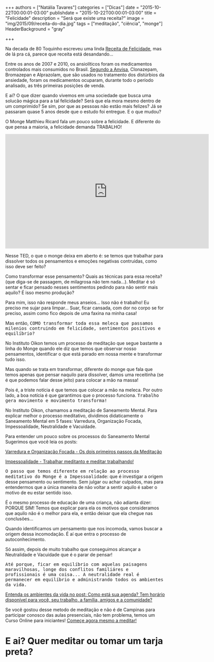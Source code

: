 +++
authors = ["Natália Tavares"]
categories = ["Dicas"]
date = "2015-10-22T00:00:01-03:00"
publishdate = "2015-10-22T00:00:01-03:00"
title = "Felicidade"
description = "Será que existe uma receita?"
image = "img/2015/09/receita-do-dia.jpg"
tags = ["meditação", "ciência", "monge"]
HeaderBackground = "gray"

+++

Na decada de 80 Toquinho escreveu uma linda [Receita de Felicidade][f9585622], mas de lá pra cá, parece que receita está desandando...

Entre os anos de 2007 e 2010, os ansiolíticos foram os medicamentos controlados mais consumidos no Brasil. [Segundo a Anvisa][9cadd47c], Clonazepam, Bromazepan e Alprazolam, que são usados no tratamento dos distúrbios da ansiedade, foram os medicamentos ocuparam, durante todo o período analisado, as três primeiras posições de venda.

  [9cadd47c]: http://portal.anvisa.gov.br/wps/content/anvisa+portal/anvisa/sala+de+imprensa/menu+-+noticias+anos/2012+noticias/ansioliticos+sao+destaque+em+boletim+da+anvisa "Anvisa"
  [f9585622]: https://www.youtube.com/watch?v=jeupDLO6hfY "Receita de Felicidade - Toquinho"

E ai? O que dizer quando vivemos em uma sociedade que busca uma solucão mágica para a tal felicidade? Será que ela mora mesmo dentro de um comprimido? Se sim, por que as pessoas não estão mais felizes? Já se passaram quase 5 anos desde que o estudo foi entregue. E o que mudou?


O Monge Matthieu Ricard fala um pouco sobre a felicidade. E diferente do que pensa a maioria, a felicidade demanda TRABALHO!


<iframe src="https://embed-ssl.ted.com/talks/matthieu_ricard_on_the_habits_of_happiness.html" width="640" height="360" frameborder="0" scrolling="no" webkitAllowFullScreen mozallowfullscreen allowFullScreen></iframe>


Nesse TED, o que o monge deixa em aberto é: se temos que trabalhar para dissolver todos os pensamentos e emoções negativas contruidas, como isso deve ser feito?

Como transformar esse pensamento? Quais as técnicas para essa receita?  (que diga-se de passagem, de milagrosa não tem nada...). Meditar é só sentar e ficar pensado nesses sentimentos pedindo para não sentir mais aquilo? É isso mesmo produção?

Para mim, isso não responde meus anseios... Isso não é trabalho! Eu preciso me sujar para limpar... Suar, ficar cansada, com dor no corpo se for preciso, assim como fico depois de uma faxina na minha casa!

Mas então, <kbd>COMO transformar toda essa meleca que passamos milenios contruindo em felicidade, sentimentos positivos e equilíbrio?</kbd>

No Instituto Oikon temos um processo de meditação que segue bastante a linha do Monge quando ele diz que temos que observar nosso pensamentos, identificar o que está parado em nossa mente e transformar tudo isso.

Mas quando se trata em transformar, diferente do monge que fala que temos apenas que pensar naquilo para dissolver, damos uma receitinha (se é que podemos falar desse jeito) para colocar a mão na massa!

Pois é, a triste notícia é que temos que colocar a mão na meleca. Por outro lado, a boa notícia é que garantimos que o processo funciona. <kbd>Trabalho gera movimento e movimento transforma!</kbd>


No Instituto Oikon, chamamos a meditação de Saneamento Mental. Para explicar melhor o processo meditativo, dividimos didaticamente o Saneamento Mental em 5 fases: Varredura, Organização Focada, Impessoalidade, Neutralidade e Vacuidade.

Para entender um pouco sobre os processos do Saneamento Mental Sugerimos que você leia os posts:

[Varredura e Organização Focada - Os dois primeiros passos da Meditação][200b0c5e]

  [200b0c5e]: http://localhost:1313/post/2015/10/saneamento-mental-varredura/ "Varredura e Organização Focada"


[Impessoalidade - Trabalhar meditanto e meditar trabalhando!][9af9cb73]

  [9af9cb73]: http://blog.autoconexao.org.br/post/2015/10/saneamento-mental-neutralidade/ "Impessoalidade"

<kbd>O passo que temos diferente em relação ao processo meditativo do Monge é a Impessoalidade</kbd>: que é investigar a origem desse pensamento ou sentimento. Sem julgar ou achar culpados, mas para entendermos que a única maneira de não voltar a sentir aquilo é saber o motivo de eu estar sentido isso.

É o mesmo processo de educação de uma criança, não adianta dizer: PORQUE SIM!
Temos que explicar para ela os motivos que consideramos que aquilo não é o melhor para ela, e então deixar que ela chegue nas conclusões...

Quando identificamos um pensamento que nos incomoda, vamos buscar a origem dessa incomodação. É aí que entra o processo de autoconhecimento.

Só assim, depois de muito trabalho que conseguimos alcançar a Neutralidade e Vacuidade que é o parar de pensar!

<kbd>Até porque, ficar em equilíbrio com aquelas paisagens maravilhosas, longe dos conflitos familiáres e profissionais é uma coisa... A neutralidade real é permanecer em equilíbrio e administrando todos os ambientes da vida.</kbd>

[Entenda os ambientes da vida no post: Como está sua agenda? Tem horário disponível para você, seu trabalho, a família, amigos e a comunidade?][ff353bba]

  [ff353bba]: http://blog.autoconexao.org.br/post/2015/10/administrando-o-tempo/ "Os 5 ambientes da vida"

Se você gostou desse metodo de meditação e não é de Campinas para participar conosco das aulas presenciais, não tem problema, temos um Curso Online para iniciantes! [Começe agora mesmo a meditar!][7f931f6f]

  [7f931f6f]: https://www.autoconexao.org.br/s/aprendendo-a-meditar.html "Curso Online de Meditação"

# E ai? Quer meditar ou tomar um tarja preta?
